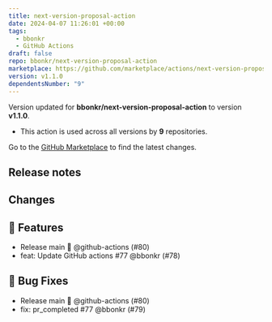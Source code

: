 ```yaml
---
title: next-version-proposal-action
date: 2024-04-07 11:26:01 +00:00
tags:
  - bbonkr
  - GitHub Actions
draft: false
repo: bbonkr/next-version-proposal-action
marketplace: https://github.com/marketplace/actions/next-version-proposal-action
version: v1.1.0
dependentsNumber: "9"
---
```



Version updated for **bbonkr/next-version-proposal-action** to version **v1.1.0**.
- This action is used across all versions by **9** repositories.

Go to the [GitHub Marketplace](https://github.com/marketplace/actions/next-version-proposal-action) to find the latest changes.

## Release notes

## Changes

## 🚀 Features

- Release main 🚀 @github-actions (#80)
- feat: Update GitHub actions #77 @bbonkr (#78)

## 🐛 Bug Fixes

- Release main 🚀 @github-actions (#80)
- fix: pr_completed #77 @bbonkr (#79)

